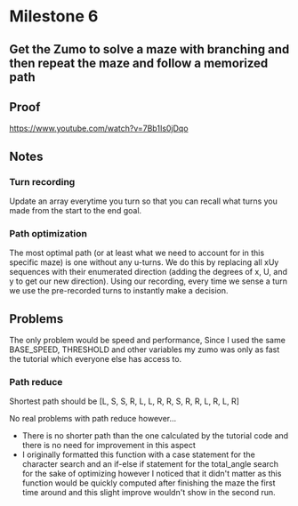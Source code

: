 # Milestone 6
## Get the Zumo to solve a maze with branching and then repeat the maze and follow a memorized path

## Proof
https://www.youtube.com/watch?v=7Bb1Is0jDqo

## Notes
### Turn recording
Update an array everytime you turn so that you can recall what turns you made from the start to the end goal.

### Path optimization
The most optimal path (or at least what we need to account for in this specific maze) is one without any u-turns. We do this by replacing all xUy sequences with their enumerated direction (adding the degrees of x, U, and y to get our new direction). Using our recording, every time we sense a turn we use the pre-recorded turns to instantly make a decision.

## Problems
The only problem would be speed and performance, Since I used the same BASE_SPEED, THRESHOLD and other variables my zumo was only as fast the tutorial which everyone else has access to.

### Path reduce
Shortest path should be \[L, S, S, R, L, L, R, R, S, R, R, L, R, L, R\]

No real problems with path reduce however...
* There is no shorter path than the one calculated by the tutorial code and there is no need for improvement in this aspect
* I originally formatted this function with a case statement for the character search and an if-else if statement for the total_angle search for the sake of optimizing however I noticed that it didn't matter as this function would be quickly computed after finishing the maze the first time around and this slight improve wouldn't show in the second run.
